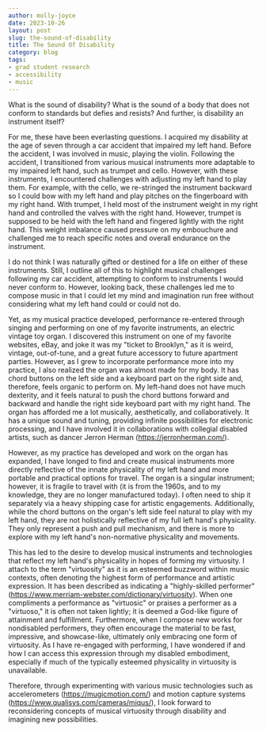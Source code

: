 ```yaml
---
author: molly-joyce
date: 2023-10-26
layout: post
slug: the-sound-of-disability
title: The Sound Of Disability
category: blog
tags:
- grad student research
- accessibility
- music
---
```

What is the sound of disability? What is the sound of a body that does not conform to standards but defies and resists? And further, is disability an instrument itself?

For me, these have been everlasting questions. I acquired my disability at the age of seven through a car accident that impaired my left hand. Before the accident, I was involved in music, playing the violin. Following the accident, I transitioned from various musical instruments more adaptable to my impaired left hand, such as trumpet and cello. However, with these instruments, I encountered challenges with adjusting my left hand to play them. For example, with the cello, we re-stringed the instrument backward so I could bow with my left hand and play pitches on the fingerboard with my right hand. With trumpet, I held most of the instrument weight in my right hand and controlled the valves with the right hand. However, trumpet is supposed to be held with the left hand and fingered lightly with the right hand. This weight imbalance caused pressure on my embouchure and challenged me to reach specific notes and overall endurance on the instrument.

I do not think I was naturally gifted or destined for a life on either of these instruments. Still, I outline all of this to highlight musical challenges following my car accident, attempting to conform to instruments I would never conform to. However, looking back, these challenges led me to compose music in that I could let my mind and imagination run free without considering what my left hand could or could not do.

Yet, as my musical practice developed, performance re-entered through singing and performing on one of my favorite instruments, an electric vintage toy organ. I discovered this instrument on one of my favorite websites, eBay, and joke it was my "ticket to Brooklyn," as it is weird, vintage, out-of-tune, and a great future accessory to future apartment parties. However, as I grew to incorporate performance more into my practice, I also realized the organ was almost made for my body. It has chord buttons on the left side and a keyboard part on the right side and, therefore, feels organic to perform on. My left-hand does not have much dexterity, and it feels natural to push the chord buttons forward and backward and handle the right side keyboard part with my right hand. The organ has afforded me a lot musically, aesthetically, and collaboratively. It has a unique sound and tuning, providing infinite possibilities for electronic processing, and I have involved it in collaborations with collegial disabled artists, such as dancer Jerron Herman (<https://jerronherman.com/>).

However, as my practice has developed and work on the organ has expanded, I have longed to find and create musical instruments more directly reflective of the innate physicality of my left hand and more portable and practical options for travel. The organ is a singular instrument; however, it is fragile to travel with (it is from the 1960s, and to my knowledge, they are no longer manufactured today). I often need to ship it separately via a heavy shipping case for artistic engagements. Additionally, while the chord buttons on the organ's left side feel natural to play with my left hand, they are not holistically reflective of my full left hand's physicality. They only represent a push and pull mechanism, and there is more to explore with my left hand's non-normative physicality and movements.

This has led to the desire to develop musical instruments and technologies that reflect my left hand's physicality in hopes of forming my virtuosity. I attach to the term "virtuosity" as it is an esteemed buzzword within music contexts, often denoting the highest form of performance and artistic expression. It has been described as indicating a "highly-skilled performer" (<https://www.merriam-webster.com/dictionary/virtuosity>). When one compliments a performance as "virtuosic" or praises a performer as a "virtuoso," it is often not taken lightly; it is deemed a God-like figure of attainment and fulfillment. Furthermore, when I compose new works for nondisabled performers, they often encourage the material to be fast, impressive, and showcase-like, ultimately only embracing one form of virtuosity. As I have re-engaged with performing, I have wondered if and how I can access this expression through my disabled embodiment, especially if much of the typically esteemed physicality in virtuosity is unavailable.

Therefore, through experimenting with various music technologies such as accelerometers (<https://mugicmotion.com/>) and motion capture systems (<https://www.qualisys.com/cameras/miqus/>), I look forward to reconsidering concepts of musical virtuosity through disability and imagining new possibilities.























